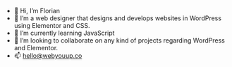 - 👋 Hi, I’m Florian
- 👀 I’m a web designer that designs and develops websites in WordPress using Elementor and CSS.
- 🌱 I’m currently learning JavaScript
- 💞️ I’m looking to collaborate on any kind of projects regarding WordPress and Elementor. 
- 📫 hello@webyouup.co

<!---
webyouup/webyouup is a ✨ special ✨ repository because its `README.md` (this file) appears on your GitHub profile.
You can click the Preview link to take a look at your changes.
--->
